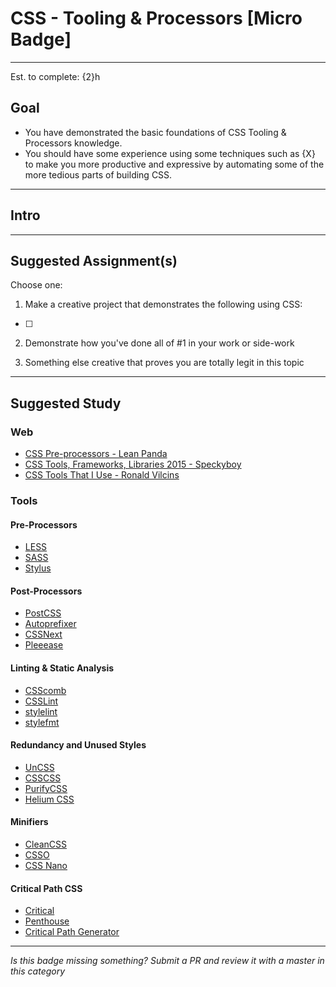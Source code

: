 # CSS - Tooling & Processors [Micro Badge]

-----

Est. to complete: {2}h

## Goal
- You have demonstrated the basic foundations of CSS Tooling & Processors knowledge.
- You should have some experience using some techniques such as {X} to make you more productive and expressive by automating some of the more tedious parts of building CSS.


-----

## Intro

> 


-----


## Suggested Assignment(s)

Choose one:

1) Make a creative project that demonstrates the following using CSS:
- [ ]

2) Demonstrate how you've done all of #1 in your work or side-work

3) Something else creative that proves you are totally legit in this topic


-----


## Suggested Study

### Web

- [CSS Pre-processors - Lean Panda](http://www.leanpanda.com/blog/2015/07/20/css-preprocessors/)
- [CSS Tools, Frameworks, Libraries 2015 - Speckyboy](https://speckyboy.com/2015/12/06/css-tools-frameworks-libraries-2015/)
- [CSS Tools That I Use - Ronald Vilcins](https://medium.com/@vilcins/css-tools-that-i-use-67cb8bfa2e2d#.3yge5m571)


### Tools

#### Pre-Processors

- [LESS](http://lesscss.org/)
- [SASS](http://sass-lang.com/)
- [Stylus](http://stylus-lang.com/)

#### Post-Processors

- [PostCSS](http://postcss.org/)
- [Autoprefixer](https://github.com/postcss/autoprefixer)
- [CSSNext](https://github.com/MoOx/postcss-cssnext)
- [Pleeease](http://www.sitepoint.com/css-post-processing-pleeease/)

#### Linting & Static Analysis

- [CSScomb](http://csscomb.com/)
- [CSSLint](https://github.com/CSSLint/csslint)
- [stylelint](http://stylelint.io/)
- [stylefmt](https://github.com/morishitter/stylefmt)
 
#### Redundancy and Unused Styles

- [UnCSS](https://github.com/giakki/uncss)
- [CSSCSS](http://zmoazeni.github.io/csscss/)
- [PurifyCSS](https://github.com/purifycss/purifycss)
- [Helium CSS](https://github.com/geuis/helium-css)

#### Minifiers

- [CleanCSS](https://github.com/jakubpawlowicz/clean-css)
- [CSSO](https://github.com/css/csso)
- [CSS Nano](https://github.com/ben-eb/cssnano)

#### Critical Path CSS

- [Critical](https://github.com/addyosmani/critical/blob/master/README.md)
- [Penthouse](https://github.com/pocketjoso/penthouse)
- [Critical Path Generator](https://jonassebastianohlsson.com/criticalpathcssgenerator/)

-----

  *Is this badge missing something? Submit a PR and review it with a master in this category*
